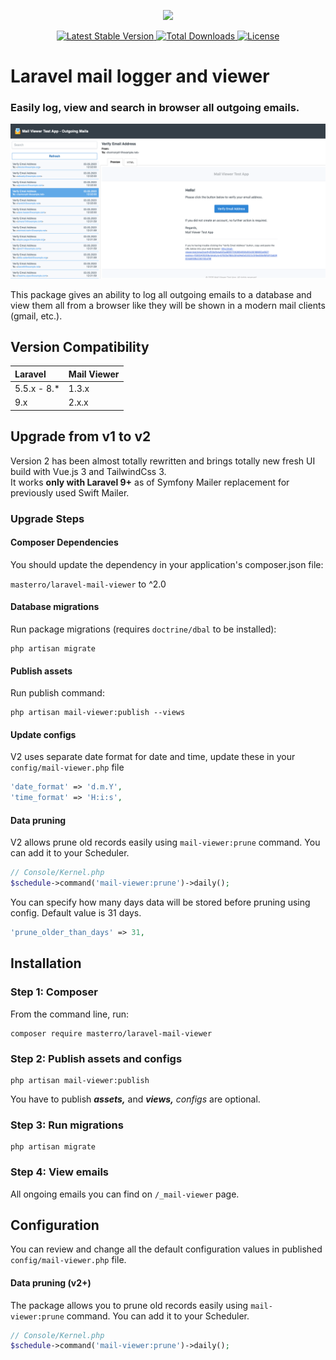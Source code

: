 <p align="center">
    <img src="https://raw.githubusercontent.com/laravel/art/master/logo-lockup/5%20SVG/2%20CMYK/1%20Full%20Color/laravel-logolockup-cmyk-red.svg">
</p>

<p align="center">
    <a href="https://packagist.org/packages/masterro/laravel-mail-viewer">
        <img src="https://img.shields.io/packagist/v/masterro/laravel-mail-viewer.svg?style=flat-rounded" alt="Latest Stable Version">
    </a>
    <a href="https://packagist.org/packages/masterro/laravel-mail-viewer">
        <img src="https://img.shields.io/packagist/dt/masterro/laravel-mail-viewer.svg?style=flat-rounded" alt="Total Downloads">
    </a>
    <a href="https://github.com/MasterRO94/laravel-mail-viewer/blob/master/LICENSE">
        <img src="https://img.shields.io/github/license/MasterRO94/laravel-mail-viewer" alt="License">
    </a>
</p>

# Laravel mail logger and viewer

### Easily log, view and search in browser all outgoing emails.

![preview](https://github.com/MasterRO94/packages/blob/master/mail-viewer/Mail%20Viewer%20Test%20App%20-%20Mail%20Viewer%202020-03-03%2014-02-25.png "Preview")

This package gives an ability to log all outgoing emails to a database and view them all from a browser like they will
be shown in a modern mail clients (gmail, etc.).

## Version Compatibility

| Laravel     | Mail Viewer |
|:------------|:------------|
| 5.5.x - 8.* | 1.3.x       |
| 9.x         | 2.x.x       |

## Upgrade from v1 to v2

Version 2 has been almost totally rewritten and brings totally new fresh UI build with Vue.js 3 and TailwindCss 3.  
It works **only with Laravel 9+** as of Symfony Mailer replacement for previously used Swift Mailer.

### Upgrade Steps

#### Composer Dependencies

You should update the dependency in your application's composer.json file:

`masterro/laravel-mail-viewer` to ^2.0

#### Database migrations

Run package migrations (requires `doctrine/dbal` to be installed):

```shell
php artisan migrate
```

#### Publish assets

Run publish command:

```shell
php artisan mail-viewer:publish --views
```

#### Update configs

V2 uses separate date format for date and time, update these in your `config/mail-viewer.php` file

```php
'date_format' => 'd.m.Y',
'time_format' => 'H:i:s',
```

#### Data pruning

V2 allows prune old records easily using `mail-viewer:prune` command. You can add it to your Scheduler.

```php
// Console/Kernel.php
$schedule->command('mail-viewer:prune')->daily();
```

You can specify how many days data will be stored before pruning using config. Default value is 31 days.

```php
'prune_older_than_days' => 31,
```

## Installation

### Step 1: Composer

From the command line, run:

```
composer require masterro/laravel-mail-viewer
```

### Step 2: Publish assets and configs

```
php artisan mail-viewer:publish
```

You have to publish _**assets,**_ and _**views,**_ _configs_ are optional.

### Step 3: Run migrations

```
php artisan migrate
```

### Step 4: View emails

All ongoing emails you can find on `/_mail-viewer` page.

## Configuration

You can review and change all the default configuration values in published `config/mail-viewer.php` file.

#### Data pruning (v2+)

The package allows you to prune old records easily using `mail-viewer:prune` command. You can add it to your Scheduler.

```php
// Console/Kernel.php
$schedule->command('mail-viewer:prune')->daily();
```
